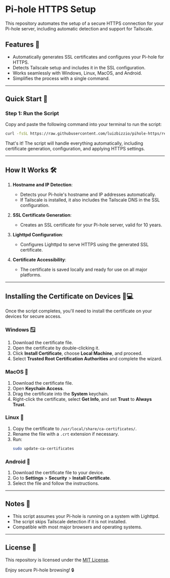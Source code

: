 
# Pi-hole HTTPS Setup

This repository automates the setup of a secure HTTPS connection for your Pi-hole server, including automatic detection and support for Tailscale.

## Features 🌟
- Automatically generates SSL certificates and configures your Pi-hole for HTTPS.
- Detects Tailscale setup and includes it in the SSL configuration.
- Works seamlessly with Windows, Linux, MacOS, and Android.
- Simplifies the process with a single command.

---

## Quick Start 🚀

### Step 1: Run the Script
Copy and paste the following command into your terminal to run the script:
```bash
curl -fsSL https://raw.githubusercontent.com/luizbizzio/pihole-https/refs/heads/main/pihole-https.sh | sudo bash
```

That's it! The script will handle everything automatically, including certificate generation, configuration, and applying HTTPS settings.

---

## How It Works 🛠️
1. **Hostname and IP Detection**:
   - Detects your Pi-hole's hostname and IP addresses automatically.
   - If Tailscale is installed, it also includes the Tailscale DNS in the SSL configuration.

2. **SSL Certificate Generation**:
   - Creates an SSL certificate for your Pi-hole server, valid for 10 years.

3. **Lighttpd Configuration**:
   - Configures Lighttpd to serve HTTPS using the generated SSL certificate.

4. **Certificate Accessibility**:
   - The certificate is saved locally and ready for use on all major platforms.

---

## Installing the Certificate on Devices 📱💻

Once the script completes, you'll need to install the certificate on your devices for secure access.

### Windows 🪟
1. Download the certificate file.
2. Open the certificate by double-clicking it.
3. Click **Install Certificate**, choose **Local Machine**, and proceed.
4. Select **Trusted Root Certification Authorities** and complete the wizard.

### MacOS 🍏
1. Download the certificate file.
2. Open **Keychain Access**.
3. Drag the certificate into the **System** keychain.
4. Right-click the certificate, select **Get Info**, and set **Trust** to **Always Trust**.

### Linux 🐧
1. Copy the certificate to `/usr/local/share/ca-certificates/`.
2. Rename the file with a `.crt` extension if necessary.
3. Run:
   ```bash
   sudo update-ca-certificates
   ```

### Android 📱
1. Download the certificate file to your device.
2. Go to **Settings** > **Security** > **Install Certificate**.
3. Select the file and follow the instructions.

---

## Notes 📝
- This script assumes your Pi-hole is running on a system with Lighttpd.
- The script skips Tailscale detection if it is not installed.
- Compatible with most major browsers and operating systems.

---

## License 📄
This repository is licensed under the [MIT License](./LICENSE).

Enjoy secure Pi-hole browsing! 🔒
